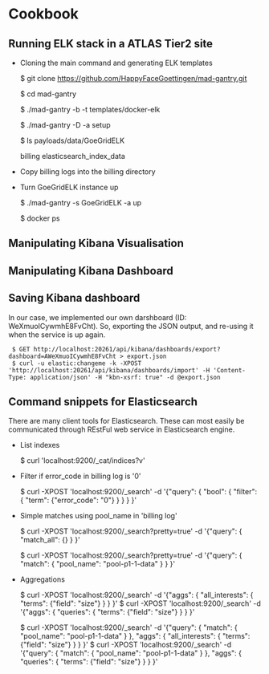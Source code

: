 # Cookbook

## Running ELK stack in a ATLAS Tier2 site

* Cloning the main command and generating ELK templates

    $  git clone https://github.com/HappyFaceGoettingen/mad-gantry.git

    $  cd mad-gantry

    $  ./mad-gantry -b -t templates/docker-elk

    $  ./mad-gantry -D -a setup

    $ ls payloads/data/GoeGridELK

    billing  elasticsearch_index_data

* Copy billing logs into the billing directory

* Turn GoeGridELK instance up

    $  ./mad-gantry -s GoeGridELK -a up

    $ docker ps

## Manipulating Kibana Visualisation

## Manipulating Kibana Dashboard


## Saving Kibana dashboard
In our case, we implemented our own darshboard (ID: WeXmuoICywmhE8FvCht). So, exporting the JSON output, and re-using it when the service is up again.

     $ GET http://localhost:20261/api/kibana/dashboards/export?dashboard=AWeXmuoICywmhE8FvCht > export.json
     $ curl -u elastic:changeme -k -XPOST 'http://localhost:20261/api/kibana/dashboards/import' -H 'Content-Type: application/json' -H "kbn-xsrf: true" -d @export.json


## Command snippets for Elasticsearch
There are many client tools for Elasticsearch. These can most easily be communicated through REstFul web service in Elasticsearch engine.

* List indexes

     $ curl 'localhost:9200/_cat/indices?v'

* Filter if error_code in billing log is '0'

     $ curl -XPOST 'localhost:9200/_search' -d '{"query": { "bool": { "filter": { "term": {"error_code": "0"} } } } }'

* Simple matches using pool_name in 'billing log'

     $ curl -XPOST 'localhost:9200/_search?pretty=true' -d '{"query": { "match_all": {} } }'

     $ curl -XPOST 'localhost:9200/_search?pretty=true' -d '{"query": { "match": { "pool_name": "pool-p1-1-data" } } }'

* Aggregations

     $ curl -XPOST 'localhost:9200/_search' -d '{"aggs": { "all_interests": { "terms": {"field": "size"} } } }'
     $ curl -XPOST 'localhost:9200/_search' -d '{"aggs": { "queries": { "terms": {"field": "size"} } } }'
     
     $ curl -XPOST 'localhost:9200/_search' -d '{"query": { "match": { "pool_name": "pool-p1-1-data" } }, "aggs": { "all_interests": { "terms": {"field": "size"} } } }'
     $ curl -XPOST 'localhost:9200/_search' -d '{"query": { "match": { "pool_name": "pool-p1-1-data" } }, "aggs": { "queries": { "terms": {"field": "size"} } } }'

